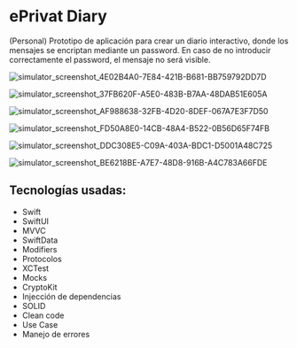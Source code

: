 # ePrivat Diary

(Personal) Prototipo de aplicación para crear un diario interactivo, donde los mensajes se encriptan mediante un password. En caso de no introducir correctamente el password, el mensaje no será visible.

![simulator_screenshot_4E02B4A0-7E84-421B-B681-BB759792DD7D](https://github.com/user-attachments/assets/9f347ac8-0d90-4147-8e3c-4cb1d87711d9)

![simulator_screenshot_37FB620F-A5E0-483B-B7AA-48DAB51E605A](https://github.com/user-attachments/assets/3b37ca52-31a8-492e-a530-2827ef686354)

![simulator_screenshot_AF988638-32FB-4D20-8DEF-067A7E3F7D50](https://github.com/user-attachments/assets/1d17baa9-7175-4069-8074-d9ad3f59a15b)

![simulator_screenshot_FD50A8E0-14CB-48A4-B522-0B56D65F74FB](https://github.com/user-attachments/assets/42bd81c4-5541-450f-be2c-e90f4c7148d7)

![simulator_screenshot_DDC308E5-C09A-403A-BDC1-D5001A48C725](https://github.com/user-attachments/assets/1e1aaff0-bb4c-4352-ad33-74e24e56f089)

![simulator_screenshot_BE6218BE-A7E7-48D8-916B-A4C783A66FDE](https://github.com/user-attachments/assets/259374bb-9027-428a-877f-cd776eda1a86)

## Tecnologías usadas:
* Swift
* SwiftUI
* MVVC
* SwiftData
* Modifiers
* Protocolos
* XCTest
* Mocks
* CryptoKit
* Injección de dependencias
* SOLID
* Clean code
* Use Case
* Manejo de errores
